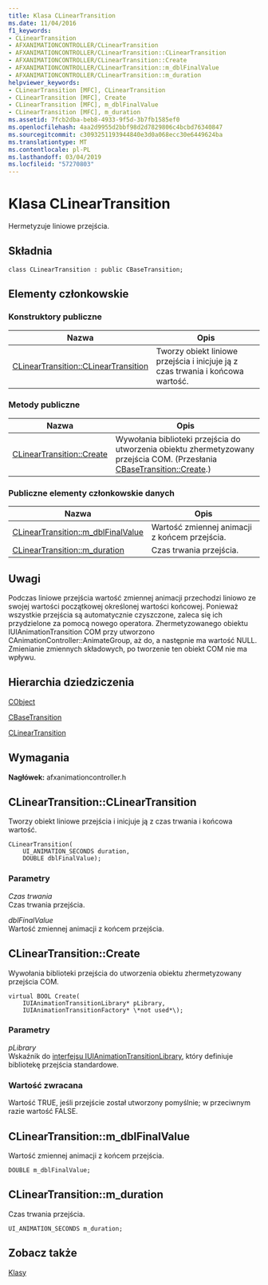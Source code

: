 ```yaml
---
title: Klasa CLinearTransition
ms.date: 11/04/2016
f1_keywords:
- CLinearTransition
- AFXANIMATIONCONTROLLER/CLinearTransition
- AFXANIMATIONCONTROLLER/CLinearTransition::CLinearTransition
- AFXANIMATIONCONTROLLER/CLinearTransition::Create
- AFXANIMATIONCONTROLLER/CLinearTransition::m_dblFinalValue
- AFXANIMATIONCONTROLLER/CLinearTransition::m_duration
helpviewer_keywords:
- CLinearTransition [MFC], CLinearTransition
- CLinearTransition [MFC], Create
- CLinearTransition [MFC], m_dblFinalValue
- CLinearTransition [MFC], m_duration
ms.assetid: 7fcb2dba-beb8-4933-9f5d-3b7fb1585ef0
ms.openlocfilehash: 4aa2d9955d2bbf98d2d7829806c4bcbd76340847
ms.sourcegitcommit: c3093251193944840e3d0a068ecc30e6449624ba
ms.translationtype: MT
ms.contentlocale: pl-PL
ms.lasthandoff: 03/04/2019
ms.locfileid: "57270803"
---
```

# <a name="clineartransition-class"></a>Klasa CLinearTransition

Hermetyzuje liniowe przejścia.

## <a name="syntax"></a>Składnia

```
class CLinearTransition : public CBaseTransition;
```

## <a name="members"></a>Elementy członkowskie

### <a name="public-constructors"></a>Konstruktory publiczne

|Nazwa|Opis|
|----------|-----------------|
|[CLinearTransition::CLinearTransition](#clineartransition)|Tworzy obiekt liniowe przejścia i inicjuje ją z czas trwania i końcowa wartość.|

### <a name="public-methods"></a>Metody publiczne

|Nazwa|Opis|
|----------|-----------------|
|[CLinearTransition::Create](#create)|Wywołania biblioteki przejścia do utworzenia obiektu zhermetyzowany przejścia COM. (Przesłania [CBaseTransition::Create](../../mfc/reference/cbasetransition-class.md#create).)|

### <a name="public-data-members"></a>Publiczne elementy członkowskie danych

|Nazwa|Opis|
|----------|-----------------|
|[CLinearTransition::m_dblFinalValue](#m_dblfinalvalue)|Wartość zmiennej animacji z końcem przejścia.|
|[CLinearTransition::m_duration](#m_duration)|Czas trwania przejścia.|

## <a name="remarks"></a>Uwagi

Podczas liniowe przejścia wartość zmiennej animacji przechodzi liniowo ze swojej wartości początkowej określonej wartości końcowej. Ponieważ wszystkie przejścia są automatycznie czyszczone, zaleca się ich przydzielone za pomocą nowego operatora. Zhermetyzowanego obiektu IUIAnimationTransition COM przy utworzono CAnimationController::AnimateGroup, aż do, a następnie ma wartość NULL. Zmienianie zmiennych składowych, po tworzenie ten obiekt COM nie ma wpływu.

## <a name="inheritance-hierarchy"></a>Hierarchia dziedziczenia

[CObject](../../mfc/reference/cobject-class.md)

[CBaseTransition](../../mfc/reference/cbasetransition-class.md)

[CLinearTransition](../../mfc/reference/clineartransition-class.md)

## <a name="requirements"></a>Wymagania

**Nagłówek:** afxanimationcontroller.h

##  <a name="clineartransition"></a>  CLinearTransition::CLinearTransition

Tworzy obiekt liniowe przejścia i inicjuje ją z czas trwania i końcowa wartość.

```
CLinearTransition(
    UI_ANIMATION_SECONDS duration,
    DOUBLE dblFinalValue);
```

### <a name="parameters"></a>Parametry

*Czas trwania*<br/>
Czas trwania przejścia.

*dblFinalValue*<br/>
Wartość zmiennej animacji z końcem przejścia.

##  <a name="create"></a>  CLinearTransition::Create

Wywołania biblioteki przejścia do utworzenia obiektu zhermetyzowany przejścia COM.

```
virtual BOOL Create(
    IUIAnimationTransitionLibrary* pLibrary,
    IUIAnimationTransitionFactory* \*not used*\);
```

### <a name="parameters"></a>Parametry

*pLibrary*<br/>
Wskaźnik do [interfejsu IUIAnimationTransitionLibrary](/windows/desktop/api/uianimation/nn-uianimation-iuianimationtransitionlibrary), który definiuje bibliotekę przejścia standardowe.

### <a name="return-value"></a>Wartość zwracana

Wartość TRUE, jeśli przejście został utworzony pomyślnie; w przeciwnym razie wartość FALSE.

##  <a name="m_dblfinalvalue"></a>  CLinearTransition::m_dblFinalValue

Wartość zmiennej animacji z końcem przejścia.

```
DOUBLE m_dblFinalValue;
```

##  <a name="m_duration"></a>  CLinearTransition::m_duration

Czas trwania przejścia.

```
UI_ANIMATION_SECONDS m_duration;
```

## <a name="see-also"></a>Zobacz także

[Klasy](../../mfc/reference/mfc-classes.md)
